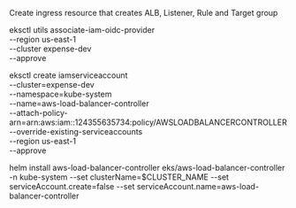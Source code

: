 Create ingress resource that creates ALB, Listener, Rule and Target group

eksctl utils associate-iam-oidc-provider \
    --region us-east-1 \
    --cluster expense-dev \
    --approve
	
eksctl create iamserviceaccount \
--cluster=expense-dev \
--namespace=kube-system \
--name=aws-load-balancer-controller \
--attach-policy-arn=arn:aws:iam::124355635734:policy/AWSLOADBALANCERCONTROLLER \
--override-existing-serviceaccounts \
--region us-east-1 \
--approve


helm install aws-load-balancer-controller eks/aws-load-balancer-controller -n kube-system --set clusterName=$CLUSTER_NAME --set serviceAccount.create=false --set serviceAccount.name=aws-load-balancer-controller